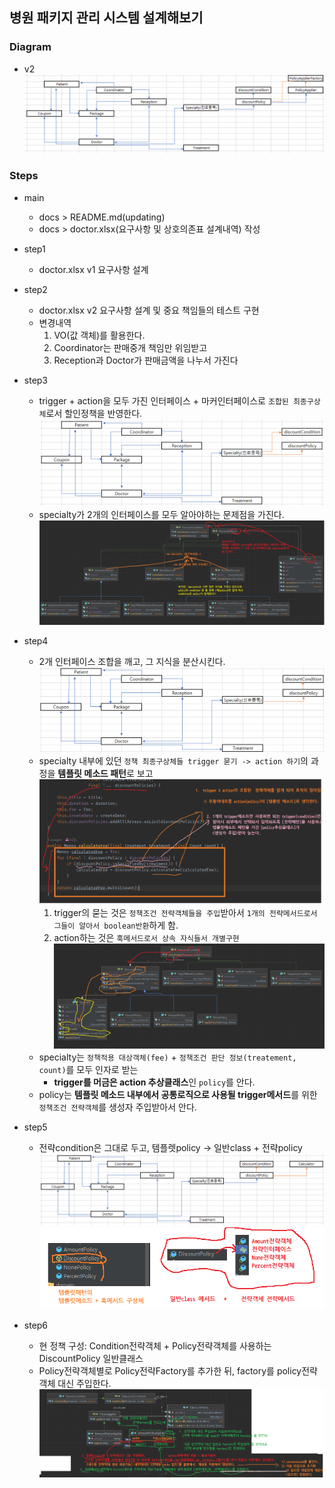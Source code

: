 ## 병원 패키지 관리 시스템 설계해보기

### Diagram
- v2
  ![image-20220703213949395](https://raw.githubusercontent.com/is3js/screenshots/main/image-20220703213949395.png)
### Steps
- main
    - docs > README.md(updating)
    - docs > doctor.xlsx(요구사항 및 상호의존표 설계내역) 작성
- step1
    - doctor.xlsx v1 요구사항 설계
- step2
    - doctor.xlsx v2 요구사항 설계 및 중요 책임들의 테스트 구현
    - 변경내역
        1. VO(값 객체)를 활용한다.
        2. Coordinator는 판매중개 책임만 위임받고
        3. Reception과 Doctor가 판매금액을 나누서 가진다
- step3
    - trigger + action을 모두 가진 인터페이스 + 마커인터페이스로 `조합된 최종구상체`로서 할인정책을 반영한다.
        ![image-20220702164431579](https://raw.githubusercontent.com/is3js/screenshots/main/image-20220702164431579.png)
    - specialty가 2개의 인터페이스를 모두 알아야하는 문제점을 가진다.
        ![image-20220702163401201](https://raw.githubusercontent.com/is3js/screenshots/main/image-20220702163401201.png) 
- step4
    - 2개 인터페이스 조합을 깨고, 그 지식을 분산시킨다.
        ![image-20220702164553323](https://raw.githubusercontent.com/is3js/screenshots/main/image-20220702164553323.png)  
    - specialty 내부에 있던 `정책 최종구상체들 trigger 묻기 -> action 하기`의 과정을 **템플릿 메소드 패턴**로 보고
        ![image-20220702171035277](https://raw.githubusercontent.com/is3js/screenshots/main/image-20220702171035277.png)
        1. trigger의 묻는 것은 `정책조건 전략객체들을 주입`받아서 `1개의 전략메서드로서 그들이 알아서 boolean반환`하게 함.
        2. action하는 것은 `훅메서드로서 상속 자식들서 개별구현`
           ![image-20220702235625410](https://raw.githubusercontent.com/is3js/screenshots/main/image-20220702235625410.png)
    - specialty는 `정책적용 대상객체(fee)` + `정책조건 판단 정보(treatement, count)`를 모두 인자로 받는 
        - **trigger를 머금은 action 추상클래스**인 `policy`를 안다. 
    - policy는 **템플릿 메소드 내부에서 공통로직으로 사용될 trigger메서드**를 위한 `정책조건 전략객체`를 생성자 주입받아서 안다.
- step5
    - 전략condition은 그대로 두고, 템플렛policy -> 일반class + 전략policy
      ![image-20220703010442315](https://raw.githubusercontent.com/is3js/screenshots/main/image-20220703010442315.png)
      ![image-20220703121338772](https://raw.githubusercontent.com/is3js/screenshots/main/image-20220703121338772.png)

- step6
    - 현 정책 구성: Condition전략객체 + Policy전략객체를 사용하는 DiscountPolicy 일반클래스 
    - Policy전략객체별로 Policy전략Factory를 추가한 뒤, factory를 policy전략객체 대신 주입한다.
      ![image-20220703213448253](https://raw.githubusercontent.com/is3js/screenshots/main/image-20220703213448253.png)
